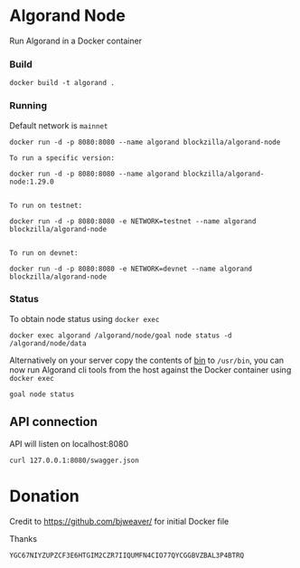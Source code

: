 # Algorand Node

Run Algorand in a Docker container


### Build

```
docker build -t algorand .
```

### Running
Default network is `mainnet`

```
docker run -d -p 8080:8080 --name algorand blockzilla/algorand-node

To run a specific version:

docker run -d -p 8080:8080 --name algorand blockzilla/algorand-node:1.29.0


To run on testnet:

docker run -d -p 8080:8080 -e NETWORK=testnet --name algorand blockzilla/algorand-node


To run on devnet:

docker run -d -p 8080:8080 -e NETWORK=devnet --name algorand blockzilla/algorand-node
```

### Status

To obtain node status using `docker exec`

```
docker exec algorand /algorand/node/goal node status -d /algorand/node/data
```

Alternatively on your server copy the contents of [bin](./bin) to `/usr/bin`, you can now run Algorand cli tools from the host against the Docker container using `docker exec`

```
goal node status
```

## API connection

API will listen on localhost:8080

```
curl 127.0.0.1:8080/swagger.json
```


# Donation
Credit to https://github.com/bjweaver/ for initial Docker file

Thanks

```
YGC67NIYZUPZCF3E6HTGIM2CZR7IIQUMFN4CIO77QYCGGBVZBAL3P4BTRQ
```

